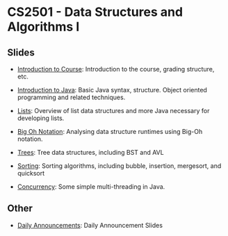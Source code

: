 CS2501 - Data Structures and Algorithms I
===============================

<a name="introduction"></a>Slides
--------------------------------------- 


- [Introduction to Course](./00-introduction.html): Introduction to the course, grading structure, etc.

- [Introduction to Java](./01-java.html): Basic Java syntax, structure. Object oriented programming and related techniques.

- [Lists](02-lists.html): Overview of list data structures and more Java necessary for developing lists.

- [Big Oh Notation](./03-bigoh.html): Analysing data structure runtimes using Big-Oh notation. 

- [Trees](./04-trees.html): Tree data structures, including BST and AVL

- [Sorting](./05-sorting.html): Sorting algorithms, including bubble, insertion, mergesort, and quicksort

- [Concurrency](./08-concurrency.html): Some simple multi-threading in Java.

<a name="introduction"></a>Other
--------------------------------------- 

- [Daily Announcements](./dailyAnnouncements.html): Daily Announcement Slides
